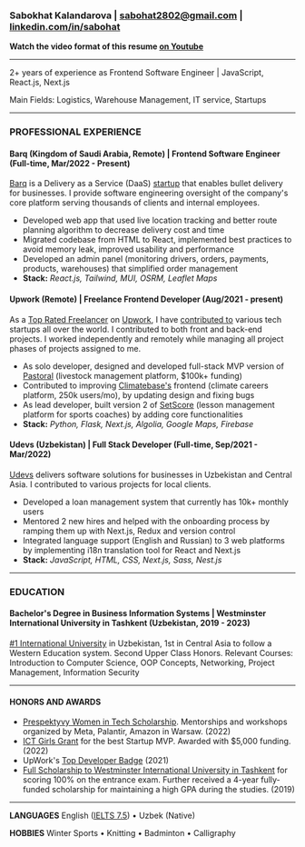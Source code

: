 ### Sabokhat Kalandarova |  sabohat2802@gmail.com | [linkedin.com/in/sabohat](https://markdownlivepreview.com/)

**Watch the video format of this resume [on Youtube](https://youtu.be/-tRKjOThaGw)**

----------------------------------------------------------------
2+ years of experience as Frontend Software Engineer | JavaScript, React.js, Next.js

Main Fields: Logistics, Warehouse Management, IT service, Startups

----------------------------------------------------------------

### PROFESSIONAL EXPERIENCE

#### Barq (Kingdom of Saudi Arabia, Remote) | Frontend Software Engineer (Full-time, Mar/2022 - Present)

[Barq](https://barqfleet.com) is a Delivery as a Service (DaaS) [startup](https://www.crunchbase.com/organization/barq) that enables bullet delivery for businesses. I provide software engineering oversight of the company's core platform serving thousands of clients and internal employees.
- Developed web app that used live location tracking and better route planning algorithm to decrease delivery cost and time
- Migrated codebase from HTML to React, implemented best practices to avoid memory leak, improved usability and performance
- Developed an admin panel (monitoring drivers, orders, payments, products, warehouses) that simplified order management
- **Stack:** *React.js, Tailwind, MUI, OSRM, Leaflet Maps*
  
#### Upwork (Remote) | Freelance Frontend Developer (Aug/2021 - present)

As a [Top Rated Freelancer](https://support.upwork.com/hc/en-us/articles/211068468-Top-Rated) on [Upwork](https://www.upwork.com), I have [contributed to]((https://www.upwork.com/freelancers/~0196f9c364d3f041da)) various tech startups all over the world. I contributed to both front and back-end projects. I worked independently and remotely while managing all project phases of projects assigned to me.
- As solo developer, designed and developed full-stack MVP version of [Pastoral](https://www.pastoral.ai/) (livestock management platform, $100k+ funding)
- Contributed to improving [Climatebase's](https://climatebase.org/) frontend (climate careers platform, 250k users/mo), by updating design and fixing bugs
- As lead developer, built version 2 of [SetScore](https://www.setscore.com/) (lesson management platform for sports coaches) by adding core functionalities
- **Stack:** *Python, Flask, Next.js, Algolia, Google Maps, Firebase*

#### Udevs (Uzbekistan) | Full Stack Developer (Full-time, Sep/2021 - Mar/2022)
[Udevs](https://www.linkedin.com/company/udevs-io/) delivers software solutions for businesses in Uzbekistan and Central Asia. I contributed to various projects for local clients.
- Developed a loan management system that currently has 10k+ monthly users
- Mentored 2 new hires and helped with the onboarding process by ramping them up with Next.js, Redux and version control
- Integrated language support (English and Russian) to 3 web platforms by implementing i18n translation tool for React and Next.js
- **Stack:** *JavaScript, HTML, CSS, Next.js, Sass, Nest.js*

----------------------------------------------------------------

### EDUCATION

#### Bachelor's Degree in Business Information Systems | Westminster International University in Tashkent (Uzbekistan, 2019 - 2023)
[#1 International University](https://globalscholarships.com/best-universities-uzbekistan/) in Uzbekistan, 1st in Central Asia to follow a Western Education system. Second Upper Class Honors. Relevant Courses: Introduction to Computer Science, OOP Concepts, Networking, Project Management, Information Security

----------------------------------------------------------------

#### HONORS AND AWARDS

- [Prespektyvy Women in Tech Scholarship](https://it-park.uz/en/itpark/news/scholarship-program-perspektywy-women-in-tech-summit). Mentorships and workshops organized by Meta, Palantir, Amazon in Warsaw. (2022)
- [ICT Girls Grant](https://kun.uz/uz/56501484) for the best Startup MVP. Awarded with $5,000 funding. (2022)
- UpWork's [Top Developer Badge](https://www.upwork.com/freelancers/~0196f9c364d3f041da) (2021)
- [Full Scholarship to Westminster International University in Tashkent](https://www.wiut.uz/scholarship) for scoring 100% on the entrance exam. Further received a 4-year fully-funded scholarship for maintaining a high GPA during the studies. (2019)

----------------------------------------------------------------

**LANGUAGES** English ([IELTS 7.5](https://drive.google.com/file/d/1rJJBlvBoWDgu2gZmdqLNPO4enHhZ055w/view?usp=sharing)) • Uzbek (Native)

**HOBBIES** Winter Sports • Knitting • Badminton • Calligraphy